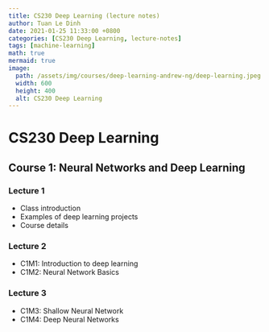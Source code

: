 ```yaml
---
title: CS230 Deep Learning (lecture notes)
author: Tuan Le Dinh
date: 2021-01-25 11:33:00 +0800
categories: [CS230 Deep Learning, lecture-notes]
tags: [machine-learning]
math: true
mermaid: true
image:
  path: /assets/img/courses/deep-learning-andrew-ng/deep-learning.jpeg
  width: 600
  height: 400
  alt: CS230 Deep Learning
---
```


# CS230 Deep Learning

## Course 1: Neural Networks and Deep Learning

### Lecture 1
- Class introduction
- Examples of deep learning projects
- Course details

### Lecture 2
- C1M1: Introduction to deep learning
- C1M2: Neural Network Basics

### Lecture 3
- C1M3: Shallow Neural Network
- C1M4: Deep Neural Networks